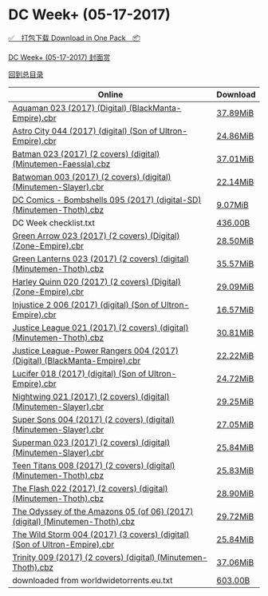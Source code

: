 # DC Week+ (05-17-2017)

[✅&emsp;打包下载 Download in One Pack&emsp;📦](https://pan.baidu.com/s/1mimUfry)

[DC Week+ (05-17-2017) 封面赏](/https://github.com/alicewish/markdown/blob/master/cover/DC-Week-05-17-2017-Covers.md)



[回到总目录](https://github.com/alicewish/markdown/blob/master/Catalogs.md)



Online | Download
--- | ---
[Aquaman 023 (2017) (Digital) (BlackManta-Empire).cbr](https://github.com/alicewish/markdown/blob/master/comic/Aquaman-023-2017-Digital-BlackManta-Empire-cbr.md) | [37.89MiB](https://pan.baidu.com/s/1mimUfry#list/path=%2FDC%20Week%202017%20Q2%2FDC%20Week%2B%20%2805-17-2017%29%2F%E3%82%AB%E3%82%B5%E3%82%B3%E3%82%A8%E3%82%BB%E3%82%BF%E3%82%B9%E3%82%A6%E3%82%BB%E3%82%B9%E3%82%B7%E3%82%AD%E3%82%B1%E3%82%AB%E3%82%A8%E3%82%A6%E3%82%B1%E3%82%BB%E3%82%AF%E3%82%BD%E3%82%A6%E3%82%AB%E3%82%A4%E3%82%BD%E3%82%BB%E3%82%B3%E3%82%A6%E3%82%BD%E3%82%B5%E3%82%B5%E3%82%B5%E3%82%B3&parentPath=%2FDC%20Week%202017%20Q2)
[Astro City 044 (2017) (digital) (Son of Ultron-Empire).cbr](https://github.com/alicewish/markdown/blob/master/comic/Astro-City-044-2017-digital-Son-of-Ultron-Empire-cbr.md) | [24.86MiB](https://pan.baidu.com/s/1mimUfry#list/path=%2FDC%20Week%202017%20Q2%2FDC%20Week%2B%20%2805-17-2017%29%2F%E3%82%AD%E3%82%AF%E3%82%B9%E3%82%BD%E3%82%BF%E3%82%AB%E3%82%BB%E3%82%A8%E3%82%AD%E3%82%A8%E3%82%AD%E3%82%B5%E3%82%B7%E3%82%B9%E3%82%B5%E3%82%AB%E3%82%B3%E3%82%BD%E3%82%AD%E3%82%A8%E3%82%AB%E3%82%A6%E3%82%AA%E3%82%BB%E3%82%B3%E3%82%BB%E3%82%B5%E3%82%AD%E3%82%B7%E3%82%A4%E3%82%AA%E3%82%AF&parentPath=%2FDC%20Week%202017%20Q2)
[Batman 023 (2017) (2 covers) (digital) (Minutemen-Faessla).cbz](https://github.com/alicewish/markdown/blob/master/comic/Batman-023-2017-2-covers-digital-Minutemen-Faessla-cbz.md) | [37.01MiB](https://pan.baidu.com/s/1mimUfry#list/path=%2FDC%20Week%202017%20Q2%2FDC%20Week%2B%20%2805-17-2017%29%2F%E3%82%B9%E3%82%B9%E3%82%AF%E3%82%A8%E3%82%B1%E3%82%BB%E3%82%AF%E3%82%A2%E3%82%B3%E3%82%B7%E3%82%AD%E3%82%BF%E3%82%AA%E3%82%BD%E3%82%B7%E3%82%AF%E3%82%B9%E3%82%BD%E3%82%B9%E3%82%A2%E3%82%BD%E3%82%AF%E3%82%B3%E3%82%AA%E3%82%B7%E3%82%B3%E3%82%A8%E3%82%BD%E3%82%A8%E3%82%AA%E3%82%AF%E3%82%A4&parentPath=%2FDC%20Week%202017%20Q2)
[Batwoman 003 (2017) (2 covers) (digital) (Minutemen-Slayer).cbr](https://github.com/alicewish/markdown/blob/master/comic/Batwoman-003-2017-2-covers-digital-Minutemen-Slayer-cbr.md) | [22.14MiB](https://pan.baidu.com/s/1mimUfry#list/path=%2FDC%20Week%202017%20Q2%2FDC%20Week%2B%20%2805-17-2017%29%2F%E3%82%BD%E3%82%B9%E3%82%B7%E3%82%AF%E3%82%B3%E3%82%B1%E3%82%B5%E3%82%A6%E3%82%A4%E3%82%A6%E3%82%AA%E3%82%AF%E3%82%A8%E3%82%A6%E3%82%AA%E3%82%A8%E3%82%B9%E3%82%A6%E3%82%B1%E3%82%BD%E3%82%AA%E3%82%A2%E3%82%B7%E3%82%AF%E3%82%AA%E3%82%A2%E3%82%B5%E3%82%AF%E3%82%B3%E3%82%B9%E3%82%BB%E3%82%B9&parentPath=%2FDC%20Week%202017%20Q2)
[DC Comics - Bombshells 095 (2017) (digital-SD) (Minutemen-Thoth).cbz](https://github.com/alicewish/markdown/blob/master/comic/DC-Comics-Bombshells-095-2017-digital-SD-Minutemen-Thoth-cbz.md) | [9.07MiB](https://pan.baidu.com/s/1mimUfry#list/path=%2FDC%20Week%202017%20Q2%2FDC%20Week%2B%20%2805-17-2017%29%2F%E3%82%AA%E3%82%B1%E3%82%AB%E3%82%B1%E3%82%AA%E3%82%B5%E3%82%AF%E3%82%A4%E3%82%AA%E3%82%B3%E3%82%AD%E3%82%A2%E3%82%BF%E3%82%AA%E3%82%B1%E3%82%A8%E3%82%A8%E3%82%BF%E3%82%AA%E3%82%AA%E3%82%A4%E3%82%A6%E3%82%B3%E3%82%B7%E3%82%B3%E3%82%B3%E3%82%A2%E3%82%AA%E3%82%A6%E3%82%B7%E3%82%A2%E3%82%AA&parentPath=%2FDC%20Week%202017%20Q2)
DC Week checklist.txt | [436.00B](https://pan.baidu.com/s/1mimUfry#list/path=%2FDC%20Week%202017%20Q2%2FDC%20Week%2B%20%2805-17-2017%29%2F%E3%82%BB%E3%82%B3%E3%82%AF%E3%82%B7%E3%82%AB%E3%82%B3%E3%82%B5%E3%82%AF%E3%82%BD%E3%82%A4%E3%82%B3%E3%82%A6%E3%82%A2%E3%82%B3%E3%82%BF%E3%82%AF%E3%82%A4%E3%82%A2%E3%82%A8%E3%82%BB%E3%82%BD%E3%82%BF%E3%82%BB%E3%82%B5%E3%82%AB%E3%82%AD%E3%82%BD%E3%82%A4%E3%82%A2%E3%82%A6%E3%82%B3%E3%82%B3&parentPath=%2FDC%20Week%202017%20Q2)
[Green Arrow 023 (2017) (2 covers) (Digital) (Zone-Empire).cbr](https://github.com/alicewish/markdown/blob/master/comic/Green-Arrow-023-2017-2-covers-Digital-Zone-Empire-cbr.md) | [28.50MiB](https://pan.baidu.com/s/1mimUfry#list/path=%2FDC%20Week%202017%20Q2%2FDC%20Week%2B%20%2805-17-2017%29%2F%E3%82%B5%E3%82%AB%E3%82%AF%E3%82%B3%E3%82%AA%E3%82%B7%E3%82%A2%E3%82%AD%E3%82%AA%E3%82%AF%E3%82%AB%E3%82%B1%E3%82%B9%E3%82%B3%E3%82%AA%E3%82%B5%E3%82%BF%E3%82%AB%E3%82%BB%E3%82%BD%E3%82%BD%E3%82%B9%E3%82%BF%E3%82%B1%E3%82%B1%E3%82%BD%E3%82%AA%E3%82%B3%E3%82%AD%E3%82%B1%E3%82%A6%E3%82%B3&parentPath=%2FDC%20Week%202017%20Q2)
[Green Lanterns 023 (2017) (2 covers) (digital) (Minutemen-Thoth).cbz](https://github.com/alicewish/markdown/blob/master/comic/Green-Lanterns-023-2017-2-covers-digital-Minutemen-Thoth-cbz.md) | [35.57MiB](https://pan.baidu.com/s/1mimUfry#list/path=%2FDC%20Week%202017%20Q2%2FDC%20Week%2B%20%2805-17-2017%29%2F%E3%82%AA%E3%82%B5%E3%82%B7%E3%82%AA%E3%82%B1%E3%82%B5%E3%82%AB%E3%82%BF%E3%82%B5%E3%82%A4%E3%82%BF%E3%82%BF%E3%82%A8%E3%82%BD%E3%82%BD%E3%82%AB%E3%82%BF%E3%82%BD%E3%82%B7%E3%82%AB%E3%82%AF%E3%82%BB%E3%82%BB%E3%82%AB%E3%82%AA%E3%82%B5%E3%82%B7%E3%82%AA%E3%82%B5%E3%82%AA%E3%82%BD%E3%82%A6&parentPath=%2FDC%20Week%202017%20Q2)
[Harley Quinn 020 (2017) (2 covers) (Digital) (Zone-Empire).cbr](https://github.com/alicewish/markdown/blob/master/comic/Harley-Quinn-020-2017-2-covers-Digital-Zone-Empire-cbr.md) | [29.09MiB](https://pan.baidu.com/s/1mimUfry#list/path=%2FDC%20Week%202017%20Q2%2FDC%20Week%2B%20%2805-17-2017%29%2F%E3%82%B5%E3%82%B9%E3%82%B3%E3%82%B9%E3%82%AF%E3%82%BD%E3%82%AB%E3%82%A8%E3%82%BF%E3%82%B7%E3%82%AA%E3%82%BB%E3%82%AA%E3%82%A8%E3%82%BD%E3%82%BB%E3%82%BF%E3%82%AB%E3%82%B3%E3%82%AB%E3%82%B9%E3%82%A2%E3%82%BB%E3%82%BD%E3%82%AD%E3%82%AF%E3%82%A6%E3%82%A4%E3%82%AB%E3%82%A6%E3%82%B5%E3%82%A6&parentPath=%2FDC%20Week%202017%20Q2)
[Injustice 2 006 (2017) (digital) (Son of Ultron-Empire).cbr](https://github.com/alicewish/markdown/blob/master/comic/Injustice-2-006-2017-digital-Son-of-Ultron-Empire-cbr.md) | [16.57MiB](https://pan.baidu.com/s/1mimUfry#list/path=%2FDC%20Week%202017%20Q2%2FDC%20Week%2B%20%2805-17-2017%29%2F%E3%82%BB%E3%82%B9%E3%82%B9%E3%82%B3%E3%82%AD%E3%82%A8%E3%82%AF%E3%82%BF%E3%82%BD%E3%82%A8%E3%82%AF%E3%82%AB%E3%82%B1%E3%82%AD%E3%82%AA%E3%82%BB%E3%82%A2%E3%82%B9%E3%82%B1%E3%82%A6%E3%82%A8%E3%82%BB%E3%82%AF%E3%82%AA%E3%82%AF%E3%82%A4%E3%82%B5%E3%82%B3%E3%82%BF%E3%82%AD%E3%82%AB%E3%82%BB&parentPath=%2FDC%20Week%202017%20Q2)
[Justice League 021 (2017) (2 covers) (digital) (Minutemen-Thoth).cbz](https://github.com/alicewish/markdown/blob/master/comic/Justice-League-021-2017-2-covers-digital-Minutemen-Thoth-cbz.md) | [30.81MiB](https://pan.baidu.com/s/1mimUfry#list/path=%2FDC%20Week%202017%20Q2%2FDC%20Week%2B%20%2805-17-2017%29%2F%E3%82%A2%E3%82%BB%E3%82%B5%E3%82%A6%E3%82%BB%E3%82%BD%E3%82%B3%E3%82%A2%E3%82%AB%E3%82%AD%E3%82%AB%E3%82%B3%E3%82%AD%E3%82%BD%E3%82%AA%E3%82%AA%E3%82%A2%E3%82%B1%E3%82%A8%E3%82%A2%E3%82%A8%E3%82%A2%E3%82%B5%E3%82%B1%E3%82%A8%E3%82%A6%E3%82%A4%E3%82%BB%E3%82%BB%E3%82%AD%E3%82%B9%E3%82%BB&parentPath=%2FDC%20Week%202017%20Q2)
[Justice League-Power Rangers 004 (2017) (Digital) (BlackManta-Empire).cbr](https://github.com/alicewish/markdown/blob/master/comic/Justice-League-Power-Rangers-004-2017-Digital-BlackManta-Empire-cbr.md) | [22.22MiB](https://pan.baidu.com/s/1mimUfry#list/path=%2FDC%20Week%202017%20Q2%2FDC%20Week%2B%20%2805-17-2017%29%2F%E3%82%A6%E3%82%A4%E3%82%B1%E3%82%A4%E3%82%B3%E3%82%AB%E3%82%BD%E3%82%B7%E3%82%AB%E3%82%AB%E3%82%BD%E3%82%AB%E3%82%B3%E3%82%AA%E3%82%AF%E3%82%B7%E3%82%AA%E3%82%A2%E3%82%A8%E3%82%BF%E3%82%AA%E3%82%BF%E3%82%BB%E3%82%B3%E3%82%AF%E3%82%BD%E3%82%B1%E3%82%A6%E3%82%AB%E3%82%BD%E3%82%A6%E3%82%AB&parentPath=%2FDC%20Week%202017%20Q2)
[Lucifer 018 (2017) (digital) (Son of Ultron-Empire).cbr](https://github.com/alicewish/markdown/blob/master/comic/Lucifer-018-2017-digital-Son-of-Ultron-Empire-cbr.md) | [24.72MiB](https://pan.baidu.com/s/1mimUfry#list/path=%2FDC%20Week%202017%20Q2%2FDC%20Week%2B%20%2805-17-2017%29%2F%E3%82%A8%E3%82%A8%E3%82%AD%E3%82%B3%E3%82%BD%E3%82%B5%E3%82%B5%E3%82%BD%E3%82%AD%E3%82%A4%E3%82%BF%E3%82%AB%E3%82%AF%E3%82%BB%E3%82%A6%E3%82%B7%E3%82%B3%E3%82%B1%E3%82%A4%E3%82%B5%E3%82%BF%E3%82%B3%E3%82%AB%E3%82%B1%E3%82%B3%E3%82%B3%E3%82%AF%E3%82%A6%E3%82%B1%E3%82%A4%E3%82%B1%E3%82%A8&parentPath=%2FDC%20Week%202017%20Q2)
[Nightwing 021 (2017) (2 covers) (digital) (Minutemen-Slayer).cbr](https://github.com/alicewish/markdown/blob/master/comic/Nightwing-021-2017-2-covers-digital-Minutemen-Slayer-cbr.md) | [29.25MiB](https://pan.baidu.com/s/1mimUfry#list/path=%2FDC%20Week%202017%20Q2%2FDC%20Week%2B%20%2805-17-2017%29%2F%E3%82%BB%E3%82%BD%E3%82%A4%E3%82%BB%E3%82%AD%E3%82%B9%E3%82%B5%E3%82%A2%E3%82%BF%E3%82%AB%E3%82%B7%E3%82%AA%E3%82%AD%E3%82%BB%E3%82%AD%E3%82%B1%E3%82%A2%E3%82%AF%E3%82%BD%E3%82%BF%E3%82%AB%E3%82%BB%E3%82%A2%E3%82%B3%E3%82%BD%E3%82%AD%E3%82%A4%E3%82%A4%E3%82%A4%E3%82%B7%E3%82%AF%E3%82%B9&parentPath=%2FDC%20Week%202017%20Q2)
[Super Sons 004 (2017) (2 covers) (digital) (Minutemen-Slayer).cbr](https://github.com/alicewish/markdown/blob/master/comic/Super-Sons-004-2017-2-covers-digital-Minutemen-Slayer-cbr.md) | [27.05MiB](https://pan.baidu.com/s/1mimUfry#list/path=%2FDC%20Week%202017%20Q2%2FDC%20Week%2B%20%2805-17-2017%29%2F%E3%82%A6%E3%82%B7%E3%82%BB%E3%82%AD%E3%82%AF%E3%82%AF%E3%82%B9%E3%82%B9%E3%82%AD%E3%82%AA%E3%82%AB%E3%82%BD%E3%82%A8%E3%82%BF%E3%82%A8%E3%82%AD%E3%82%B1%E3%82%B5%E3%82%B9%E3%82%AD%E3%82%AD%E3%82%A2%E3%82%AA%E3%82%AA%E3%82%B1%E3%82%A8%E3%82%AB%E3%82%B5%E3%82%AA%E3%82%BF%E3%82%A2%E3%82%AF&parentPath=%2FDC%20Week%202017%20Q2)
[Superman 023 (2017) (2 covers) (digital) (Minutemen-Slayer).cbr](https://github.com/alicewish/markdown/blob/master/comic/Superman-023-2017-2-covers-digital-Minutemen-Slayer-cbr.md) | [25.84MiB](https://pan.baidu.com/s/1mimUfry#list/path=%2FDC%20Week%202017%20Q2%2FDC%20Week%2B%20%2805-17-2017%29%2F%E3%82%AF%E3%82%A2%E3%82%B5%E3%82%BD%E3%82%B3%E3%82%AD%E3%82%AB%E3%82%A6%E3%82%AF%E3%82%B1%E3%82%A2%E3%82%AB%E3%82%BB%E3%82%B1%E3%82%B5%E3%82%AB%E3%82%AD%E3%82%BD%E3%82%BD%E3%82%A4%E3%82%AA%E3%82%B7%E3%82%AF%E3%82%B3%E3%82%BD%E3%82%AB%E3%82%BD%E3%82%B9%E3%82%AB%E3%82%AA%E3%82%AB%E3%82%BD&parentPath=%2FDC%20Week%202017%20Q2)
[Teen Titans 008 (2017) (2 covers) (digital) (Minutemen-Thoth).cbz](https://github.com/alicewish/markdown/blob/master/comic/Teen-Titans-008-2017-2-covers-digital-Minutemen-Thoth-cbz.md) | [25.83MiB](https://pan.baidu.com/s/1mimUfry#list/path=%2FDC%20Week%202017%20Q2%2FDC%20Week%2B%20%2805-17-2017%29%2F%E3%82%B5%E3%82%B7%E3%82%AB%E3%82%B7%E3%82%B5%E3%82%BD%E3%82%BF%E3%82%B7%E3%82%BB%E3%82%A2%E3%82%B1%E3%82%AF%E3%82%B9%E3%82%A8%E3%82%BF%E3%82%A2%E3%82%A4%E3%82%BF%E3%82%BF%E3%82%B9%E3%82%B5%E3%82%B3%E3%82%AF%E3%82%AB%E3%82%A2%E3%82%AB%E3%82%A2%E3%82%B1%E3%82%A6%E3%82%B5%E3%82%B5%E3%82%B9&parentPath=%2FDC%20Week%202017%20Q2)
[The Flash 022 (2017) (2 covers) (digital) (Minutemen-Thoth).cbz](https://github.com/alicewish/markdown/blob/master/comic/Flash-022-2017-2-covers-digital-Minutemen-Thoth-cbz.md) | [28.90MiB](https://pan.baidu.com/s/1mimUfry#list/path=%2FDC%20Week%202017%20Q2%2FDC%20Week%2B%20%2805-17-2017%29%2F%E3%82%B7%E3%82%A4%E3%82%A2%E3%82%BD%E3%82%AB%E3%82%BF%E3%82%BB%E3%82%BF%E3%82%BD%E3%82%B9%E3%82%BD%E3%82%BF%E3%82%B1%E3%82%AF%E3%82%A4%E3%82%AB%E3%82%B7%E3%82%B1%E3%82%B3%E3%82%B7%E3%82%B3%E3%82%B1%E3%82%A4%E3%82%BF%E3%82%B9%E3%82%B3%E3%82%A6%E3%82%BF%E3%82%BD%E3%82%A8%E3%82%B3%E3%82%A4&parentPath=%2FDC%20Week%202017%20Q2)
[The Odyssey of the Amazons 05 (of 06) (2017) (digital) (Minutemen-Thoth).cbz](https://github.com/alicewish/markdown/blob/master/comic/Odyssey-of-Amazons-05-of-06-2017-digital-Minutemen-Thoth-cbz.md) | [29.72MiB](https://pan.baidu.com/s/1mimUfry#list/path=%2FDC%20Week%202017%20Q2%2FDC%20Week%2B%20%2805-17-2017%29%2F%E3%82%A4%E3%82%BD%E3%82%AB%E3%82%BB%E3%82%B5%E3%82%B9%E3%82%B7%E3%82%AF%E3%82%BD%E3%82%A6%E3%82%B5%E3%82%B9%E3%82%B9%E3%82%AB%E3%82%B5%E3%82%A8%E3%82%B9%E3%82%AB%E3%82%B3%E3%82%B5%E3%82%AD%E3%82%BF%E3%82%BB%E3%82%B1%E3%82%B5%E3%82%AF%E3%82%BD%E3%82%A2%E3%82%BB%E3%82%B7%E3%82%A6%E3%82%AB&parentPath=%2FDC%20Week%202017%20Q2)
[The Wild Storm 004 (2017) (3 covers) (digital) (Son of Ultron-Empire).cbr](https://github.com/alicewish/markdown/blob/master/comic/Wild-Storm-004-2017-3-covers-digital-Son-of-Ultron-Empire-cbr.md) | [25.84MiB](https://pan.baidu.com/s/1mimUfry#list/path=%2FDC%20Week%202017%20Q2%2FDC%20Week%2B%20%2805-17-2017%29%2F%E3%82%BD%E3%82%A4%E3%82%AD%E3%82%BF%E3%82%B5%E3%82%A8%E3%82%AD%E3%82%BF%E3%82%A8%E3%82%A8%E3%82%B9%E3%82%A6%E3%82%BF%E3%82%AF%E3%82%AB%E3%82%B9%E3%82%A6%E3%82%AA%E3%82%AB%E3%82%A2%E3%82%A8%E3%82%B3%E3%82%B9%E3%82%B3%E3%82%A4%E3%82%A4%E3%82%AF%E3%82%B5%E3%82%B3%E3%82%B9%E3%82%BB%E3%82%A2&parentPath=%2FDC%20Week%202017%20Q2)
[Trinity 009 (2017) (2 covers) (digital) (Minutemen-Thoth).cbz](https://github.com/alicewish/markdown/blob/master/comic/Trinity-009-2017-2-covers-digital-Minutemen-Thoth-cbz.md) | [37.06MiB](https://pan.baidu.com/s/1mimUfry#list/path=%2FDC%20Week%202017%20Q2%2FDC%20Week%2B%20%2805-17-2017%29%2F%E3%82%B7%E3%82%B1%E3%82%AD%E3%82%AB%E3%82%AD%E3%82%A2%E3%82%AF%E3%82%B7%E3%82%B9%E3%82%B3%E3%82%A2%E3%82%B7%E3%82%A4%E3%82%BB%E3%82%B5%E3%82%B5%E3%82%AB%E3%82%B9%E3%82%B1%E3%82%AD%E3%82%A6%E3%82%AD%E3%82%B3%E3%82%AA%E3%82%BB%E3%82%B5%E3%82%A6%E3%82%BB%E3%82%AF%E3%82%AA%E3%82%BB%E3%82%AF&parentPath=%2FDC%20Week%202017%20Q2)
downloaded from worldwidetorrents.eu.txt | [603.00B](https://pan.baidu.com/s/1mimUfry#list/path=%2FDC%20Week%202017%20Q2%2FDC%20Week%2B%20%2805-17-2017%29%2F%E3%82%AD%E3%82%A6%E3%82%AF%E3%82%A6%E3%82%A2%E3%82%BB%E3%82%AF%E3%82%B9%E3%82%B1%E3%82%BF%E3%82%B5%E3%82%A4%E3%82%B9%E3%82%B5%E3%82%AF%E3%82%AD%E3%82%B7%E3%82%AF%E3%82%B5%E3%82%B1%E3%82%AA%E3%82%B1%E3%82%A2%E3%82%AA%E3%82%A6%E3%82%AA%E3%82%A6%E3%82%A2%E3%82%A2%E3%82%A2%E3%82%B9%E3%82%B5&parentPath=%2FDC%20Week%202017%20Q2)